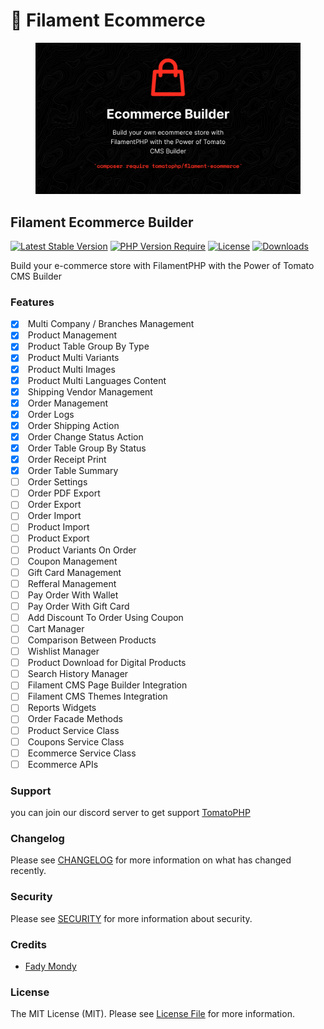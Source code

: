 # 👜 Filament Ecommerce

<figure><img src="../../.gitbook/assets/3x1io-tomato-ecommerce.jpg" alt=""><figcaption></figcaption></figure>

## Filament Ecommerce Builder

[![Latest Stable Version](https://camo.githubusercontent.com/53fe2e792c3e6f885b264bca60ccde2ea066fca66b0035c2266d9051dc93217e/68747470733a2f2f706f7365722e707567782e6f72672f746f6d61746f7068702f66696c616d656e742d65636f6d6d657263652f76657273696f6e2e737667)](https://packagist.org/packages/tomatophp/filament-ecommerce) [![PHP Version Require](https://camo.githubusercontent.com/04886be0aed6b672ebf01a61ddfcb7363b0b701380a2eb9c33b55c105d8b4c38/687474703a2f2f706f7365722e707567782e6f72672f746f6d61746f7068702f66696c616d656e742d65636f6d6d657263652f726571756972652f706870)](https://packagist.org/packages/tomatophp/filament-ecommerce) [![License](https://camo.githubusercontent.com/d8a5573e6aeeedbab5fd586fd2294431dfefd2bd985e8429946d332c3ab7a4c6/68747470733a2f2f706f7365722e707567782e6f72672f746f6d61746f7068702f66696c616d656e742d65636f6d6d657263652f6c6963656e73652e737667)](https://packagist.org/packages/tomatophp/filament-ecommerce) [![Downloads](https://camo.githubusercontent.com/3f2b948cb2d19f0dbcee8e6e7c96a890a0dde1d822e722907db0b74664b6ee32/68747470733a2f2f706f7365722e707567782e6f72672f746f6d61746f7068702f66696c616d656e742d65636f6d6d657263652f642f746f74616c2e737667)](https://packagist.org/packages/tomatophp/filament-ecommerce)

Build your e-commerce store with FilamentPHP with the Power of Tomato CMS Builder

### Features

* [x] &#x20;Multi Company / Branches Management
* [x] &#x20;Product Management
* [x] &#x20;Product Table Group By Type
* [x] &#x20;Product Multi Variants
* [x] &#x20;Product Multi Images
* [x] &#x20;Product Multi Languages Content
* [x] &#x20;Shipping Vendor Management
* [x] &#x20;Order Management
* [x] &#x20;Order Logs
* [x] &#x20;Order Shipping Action
* [x] &#x20;Order Change Status Action
* [x] &#x20;Order Table Group By Status
* [x] &#x20;Order Receipt Print
* [x] &#x20;Order Table Summary
* [ ] &#x20;Order Settings
* [ ] &#x20;Order PDF Export
* [ ] &#x20;Order Export
* [ ] &#x20;Order Import
* [ ] &#x20;Product Import
* [ ] &#x20;Product Export
* [ ] &#x20;Product Variants On Order
* [ ] &#x20;Coupon Management
* [ ] &#x20;Gift Card Management
* [ ] &#x20;Refferal Management
* [ ] &#x20;Pay Order With Wallet
* [ ] &#x20;Pay Order With Gift Card
* [ ] &#x20;Add Discount To Order Using Coupon
* [ ] &#x20;Cart Manager
* [ ] &#x20;Comparison Between Products
* [ ] &#x20;Wishlist Manager
* [ ] &#x20;Product Download for Digital Products
* [ ] &#x20;Search History Manager
* [ ] &#x20;Filament CMS Page Builder Integration
* [ ] &#x20;Filament CMS Themes Integration
* [ ] &#x20;Reports Widgets
* [ ] &#x20;Order Facade Methods
* [ ] &#x20;Product Service Class
* [ ] &#x20;Coupons Service Class
* [ ] &#x20;Ecommerce Service Class
* [ ] &#x20;Ecommerce APIs

### Support

you can join our discord server to get support [TomatoPHP](https://discord.gg/Xqmt35Uh)

### Changelog

Please see [CHANGELOG](https://github.com/tomatophp/filament-ecommerce/blob/master/CHANGELOG.md) for more information on what has changed recently.

### Security

Please see [SECURITY](https://github.com/tomatophp/filament-ecommerce/blob/master/SECURITY.md) for more information about security.

### Credits

* [Fady Mondy](https://wa.me/+201207860084)

### License

The MIT License (MIT). Please see [License File](https://github.com/tomatophp/filament-ecommerce/blob/master/LICENSE.md) for more information.
